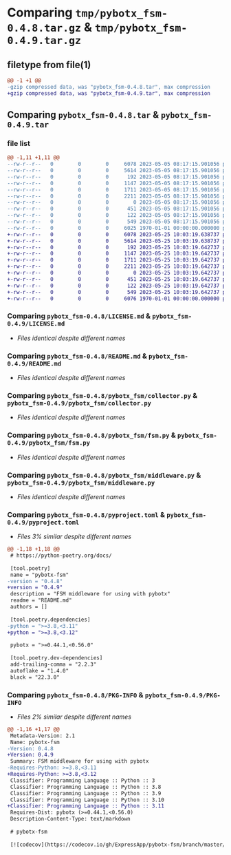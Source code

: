 # Comparing `tmp/pybotx_fsm-0.4.8.tar.gz` & `tmp/pybotx_fsm-0.4.9.tar.gz`

## filetype from file(1)

```diff
@@ -1 +1 @@
-gzip compressed data, was "pybotx_fsm-0.4.8.tar", max compression
+gzip compressed data, was "pybotx_fsm-0.4.9.tar", max compression
```

## Comparing `pybotx_fsm-0.4.8.tar` & `pybotx_fsm-0.4.9.tar`

### file list

```diff
@@ -1,11 +1,11 @@
--rw-r--r--   0        0        0     6078 2023-05-05 08:17:15.901056 pybotx_fsm-0.4.8/LICENSE.md
--rw-r--r--   0        0        0     5614 2023-05-05 08:17:15.901056 pybotx_fsm-0.4.8/README.md
--rw-r--r--   0        0        0      192 2023-05-05 08:17:15.901056 pybotx_fsm-0.4.8/pybotx_fsm/__init__.py
--rw-r--r--   0        0        0     1147 2023-05-05 08:17:15.901056 pybotx_fsm-0.4.8/pybotx_fsm/collector.py
--rw-r--r--   0        0        0     1711 2023-05-05 08:17:15.901056 pybotx_fsm-0.4.8/pybotx_fsm/fsm.py
--rw-r--r--   0        0        0     2211 2023-05-05 08:17:15.901056 pybotx_fsm-0.4.8/pybotx_fsm/middleware.py
--rw-r--r--   0        0        0        0 2023-05-05 08:17:15.901056 pybotx_fsm-0.4.8/pybotx_fsm/py.typed
--rw-r--r--   0        0        0      451 2023-05-05 08:17:15.901056 pybotx_fsm-0.4.8/pybotx_fsm/state_repo_proto.py
--rw-r--r--   0        0        0      122 2023-05-05 08:17:15.901056 pybotx_fsm-0.4.8/pybotx_fsm/templates.py
--rw-r--r--   0        0        0      549 2023-05-05 08:17:15.901056 pybotx_fsm-0.4.8/pyproject.toml
--rw-r--r--   0        0        0     6025 1970-01-01 00:00:00.000000 pybotx_fsm-0.4.8/PKG-INFO
+-rw-r--r--   0        0        0     6078 2023-05-25 10:03:19.638737 pybotx_fsm-0.4.9/LICENSE.md
+-rw-r--r--   0        0        0     5614 2023-05-25 10:03:19.638737 pybotx_fsm-0.4.9/README.md
+-rw-r--r--   0        0        0      192 2023-05-25 10:03:19.642737 pybotx_fsm-0.4.9/pybotx_fsm/__init__.py
+-rw-r--r--   0        0        0     1147 2023-05-25 10:03:19.642737 pybotx_fsm-0.4.9/pybotx_fsm/collector.py
+-rw-r--r--   0        0        0     1711 2023-05-25 10:03:19.642737 pybotx_fsm-0.4.9/pybotx_fsm/fsm.py
+-rw-r--r--   0        0        0     2211 2023-05-25 10:03:19.642737 pybotx_fsm-0.4.9/pybotx_fsm/middleware.py
+-rw-r--r--   0        0        0        0 2023-05-25 10:03:19.642737 pybotx_fsm-0.4.9/pybotx_fsm/py.typed
+-rw-r--r--   0        0        0      451 2023-05-25 10:03:19.642737 pybotx_fsm-0.4.9/pybotx_fsm/state_repo_proto.py
+-rw-r--r--   0        0        0      122 2023-05-25 10:03:19.642737 pybotx_fsm-0.4.9/pybotx_fsm/templates.py
+-rw-r--r--   0        0        0      549 2023-05-25 10:03:19.642737 pybotx_fsm-0.4.9/pyproject.toml
+-rw-r--r--   0        0        0     6076 1970-01-01 00:00:00.000000 pybotx_fsm-0.4.9/PKG-INFO
```

### Comparing `pybotx_fsm-0.4.8/LICENSE.md` & `pybotx_fsm-0.4.9/LICENSE.md`

 * *Files identical despite different names*

### Comparing `pybotx_fsm-0.4.8/README.md` & `pybotx_fsm-0.4.9/README.md`

 * *Files identical despite different names*

### Comparing `pybotx_fsm-0.4.8/pybotx_fsm/collector.py` & `pybotx_fsm-0.4.9/pybotx_fsm/collector.py`

 * *Files identical despite different names*

### Comparing `pybotx_fsm-0.4.8/pybotx_fsm/fsm.py` & `pybotx_fsm-0.4.9/pybotx_fsm/fsm.py`

 * *Files identical despite different names*

### Comparing `pybotx_fsm-0.4.8/pybotx_fsm/middleware.py` & `pybotx_fsm-0.4.9/pybotx_fsm/middleware.py`

 * *Files identical despite different names*

### Comparing `pybotx_fsm-0.4.8/pyproject.toml` & `pybotx_fsm-0.4.9/pyproject.toml`

 * *Files 3% similar despite different names*

```diff
@@ -1,18 +1,18 @@
 # https://python-poetry.org/docs/
 
 [tool.poetry]
 name = "pybotx-fsm"
-version = "0.4.8"
+version = "0.4.9"
 description = "FSM middleware for using with pybotx"
 readme = "README.md"
 authors = []
 
 [tool.poetry.dependencies]
-python = ">=3.8,<3.11"
+python = ">=3.8,<3.12"
 
 pybotx = ">=0.44.1,<0.56.0"
 
 [tool.poetry.dev-dependencies]
 add-trailing-comma = "2.2.3"
 autoflake = "1.4.0"
 black = "22.3.0"
```

### Comparing `pybotx_fsm-0.4.8/PKG-INFO` & `pybotx_fsm-0.4.9/PKG-INFO`

 * *Files 2% similar despite different names*

```diff
@@ -1,16 +1,17 @@
 Metadata-Version: 2.1
 Name: pybotx-fsm
-Version: 0.4.8
+Version: 0.4.9
 Summary: FSM middleware for using with pybotx
-Requires-Python: >=3.8,<3.11
+Requires-Python: >=3.8,<3.12
 Classifier: Programming Language :: Python :: 3
 Classifier: Programming Language :: Python :: 3.8
 Classifier: Programming Language :: Python :: 3.9
 Classifier: Programming Language :: Python :: 3.10
+Classifier: Programming Language :: Python :: 3.11
 Requires-Dist: pybotx (>=0.44.1,<0.56.0)
 Description-Content-Type: text/markdown
 
 # pybotx-fsm
 
 [![codecov](https://codecov.io/gh/ExpressApp/pybotx-fsm/branch/master/graph/badge.svg?token=JWT9JWU2Z4)](https://codecov.io/gh/ExpressApp/pybotx-fsm)
```

